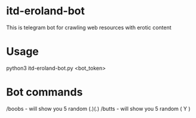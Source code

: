 # itd-eroland-bot
This is telegram bot for crawling web resources with erotic content

# Usage
python3 itd-eroland-bot.py <bot_token>

# Bot commands
/boobs - will show you 5 random (.)(.)
/butts - will show you 5 random ( Y )
